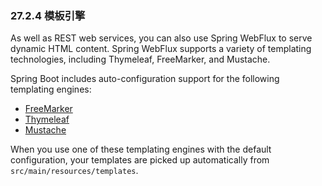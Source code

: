 ### 27.2.4 模板引擎

As well as REST web services, you can also use Spring WebFlux to serve dynamic HTML content. Spring WebFlux supports a variety of templating technologies, including Thymeleaf, FreeMarker, and Mustache.

Spring Boot includes auto-configuration support for the following templating engines:

- [FreeMarker](http://freemarker.org/docs/)
- [Thymeleaf](http://www.thymeleaf.org/)
- [Mustache](https://mustache.github.io/)

When you use one of these templating engines with the default configuration, your templates are picked up automatically from `src/main/resources/templates`.
